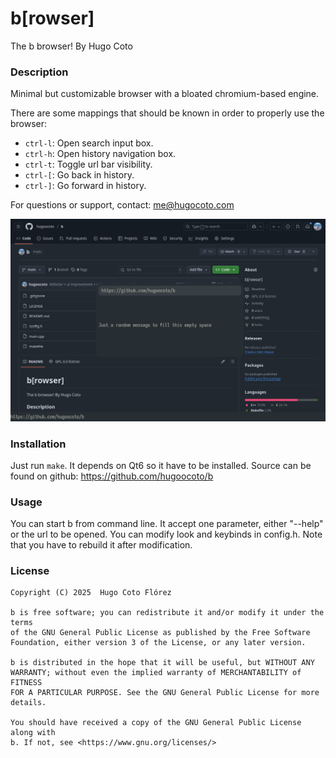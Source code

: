 # b\[rowser\]

The b browser! By Hugo Coto

### Description 

Minimal but customizable browser with a bloated chromium-based engine. 

There are some mappings that should be known in order to properly use the
browser:

 - `ctrl-l`: Open search input box.
 - `ctrl-h`: Open history navigation box.
 - `ctrl-t`: Toggle url bar visibility.
 - `ctrl-[`: Go back in history.
 - `ctrl-]`: Go forward in history.

For questions or support, contact: me@hugocoto.com

![Image](./images/image.png)

### Installation 
Just run `make`. It depends on Qt6 so it have to be installed. Source can be
found on github: https://github.com/hugoocoto/b

### Usage 
You can start b from command line. It accept one parameter, either "--help" or
the url to be opened. You can modify look and keybinds in config.h. Note that
you have to rebuild it after modification.

### License 
    Copyright (C) 2025  Hugo Coto Flórez
    
    b is free software; you can redistribute it and/or modify it under the terms
    of the GNU General Public License as published by the Free Software
    Foundation, either version 3 of the License, or any later version.
    
    b is distributed in the hope that it will be useful, but WITHOUT ANY
    WARRANTY; without even the implied warranty of MERCHANTABILITY of FITNESS
    FOR A PARTICULAR PURPOSE. See the GNU General Public License for more
    details.
    
    You should have received a copy of the GNU General Public License along with
    b. If not, see <https://www.gnu.org/licenses/>
    

